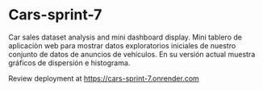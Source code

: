 # Cars-sprint-7
Car sales dataset analysis and mini dashboard display.
Mini tablero de aplicaciòn web para mostrar datos exploratorios iniciales de nuestro conjunto de datos de anuncios de vehículos.
En su versión actual muestra gráficos de dispersión e histograma.

Review deployment at https://cars-sprint-7.onrender.com
